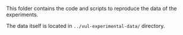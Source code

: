 This folder contains the code and scripts to reproduce the data of the experiments.

The data itself is located in `../vul-experimental-data/` directory.
